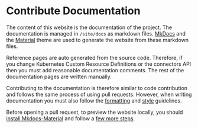 # Contribute Documentation

The content of this website is the documentation of the project. The documentation is managed in `/site/docs` as markdown files. [MkDocs](https://www.mkdocs.org/) and the [Material](https://squidfunk.github.io/mkdocs-material/) theme are used to generate the website from these markdown files.

Reference pages are auto generated from the source code. Therefore, if you change Kubernetes Custom Resource Definitions or the connectors API then you must add reasonable documentation comments. The rest of the documentation pages are written manually.

Contributing to the documentation is therefore similar to code contribution and follows the same process of using pull requests. However, when writing documentation you must also follow the [formatting](./formatting) and [style](./style) guidelines.

Before opening a pull request, to preview the website locally, you should [install Mkdocs-Material](https://squidfunk.github.io/mkdocs-material/getting-started/) and follow a [few more steps](https://github.com/fybrik/fybrik/blob/master/site/README.md).
